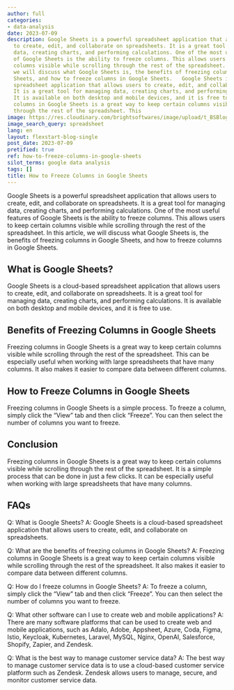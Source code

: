 ```yaml
---
author: full
categories:
- data-analysis
date: 2023-07-09
description: Google Sheets is a powerful spreadsheet application that allows users
  to create, edit, and collaborate on spreadsheets. It is a great tool for managing
  data, creating charts, and performing calculations. One of the most useful features
  of Google Sheets is the ability to freeze columns. This allows users to keep certain
  columns visible while scrolling through the rest of the spreadsheet. In this article,
  we will discuss what Google Sheets is, the benefits of freezing columns in Google
  Sheets, and how to freeze columns in Google Sheets.   Google Sheets is a cloud-based
  spreadsheet application that allows users to create, edit, and collaborate on spreadsheets.
  It is a great tool for managing data, creating charts, and performing calculations.
  It is available on both desktop and mobile devices, and it is free to use.   Freezing
  columns in Google Sheets is a great way to keep certain columns visible while scrolling
  through the rest of the spreadsheet. This
image: https://res.cloudinary.com/brightsoftwares/image/upload/t_BSBlogImage/v1/brightsoftwares.com.blog/mcSDtbWXUZU
image_search_query: spreadsheet
lang: en
layout: flexstart-blog-single
post_date: 2023-07-09
pretified: true
ref: how-to-freeze-columns-in-google-sheets
silot_terms: google data analysis
tags: []
title: How to Freeze Columns in Google Sheets
---
```


Google Sheets is a powerful spreadsheet application that allows users to create, edit, and collaborate on spreadsheets. It is a great tool for managing data, creating charts, and performing calculations. One of the most useful features of Google Sheets is the ability to freeze columns. This allows users to keep certain columns visible while scrolling through the rest of the spreadsheet. In this article, we will discuss what Google Sheets is, the benefits of freezing columns in Google Sheets, and how to freeze columns in Google Sheets. 

## What is Google Sheets? 

Google Sheets is a cloud-based spreadsheet application that allows users to create, edit, and collaborate on spreadsheets. It is a great tool for managing data, creating charts, and performing calculations. It is available on both desktop and mobile devices, and it is free to use. 

## Benefits of Freezing Columns in Google Sheets 

Freezing columns in Google Sheets is a great way to keep certain columns visible while scrolling through the rest of the spreadsheet. This can be especially useful when working with large spreadsheets that have many columns. It also makes it easier to compare data between different columns. 

## How to Freeze Columns in Google Sheets 

Freezing columns in Google Sheets is a simple process. To freeze a column, simply click the “View” tab and then click “Freeze”. You can then select the number of columns you want to freeze. 



## Conclusion 
Freezing columns in Google Sheets is a great way to keep certain columns visible while scrolling through the rest of the spreadsheet. It is a simple process that can be done in just a few clicks. It can be especially useful when working with large spreadsheets that have many columns. 

## FAQs 
Q: What is Google Sheets? 
A: Google Sheets is a cloud-based spreadsheet application that allows users to create, edit, and collaborate on spreadsheets. 

Q: What are the benefits of freezing columns in Google Sheets? 
A: Freezing columns in Google Sheets is a great way to keep certain columns visible while scrolling through the rest of the spreadsheet. It also makes it easier to compare data between different columns. 

Q: How do I freeze columns in Google Sheets? 
A: To freeze a column, simply click the “View” tab and then click “Freeze”. You can then select the number of columns you want to freeze. 

Q: What other software can I use to create web and mobile applications? 
A: There are many software platforms that can be used to create web and mobile applications, such as Adalo, Adobe, Appsheet, Azure, Coda, Figma, Istio, Keycloak, Kubernetes, Laravel, MySQL, Nginx, OpenAI, Salesforce, Shopify, Zapier, and Zendesk. 

Q: What is the best way to manage customer service data? 
A: The best way to manage customer service data is to use a cloud-based customer service platform such as Zendesk. Zendesk allows users to manage, secure, and monitor customer service data.